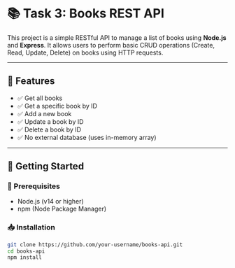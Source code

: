 # 📚 Task 3: Books REST API

This project is a simple RESTful API to manage a list of books using **Node.js** and **Express**. It allows users to perform basic CRUD operations (Create, Read, Update, Delete) on books using HTTP requests.

---

## 🌟 Features

- ✅ Get all books
- ✅ Get a specific book by ID
- ✅ Add a new book
- ✅ Update a book by ID
- ✅ Delete a book by ID
- ✅ No external database (uses in-memory array)

---

## 🚀 Getting Started

### 🔧 Prerequisites

- Node.js (v14 or higher)
- npm (Node Package Manager)

### 📥 Installation

```bash
git clone https://github.com/your-username/books-api.git
cd books-api
npm install
